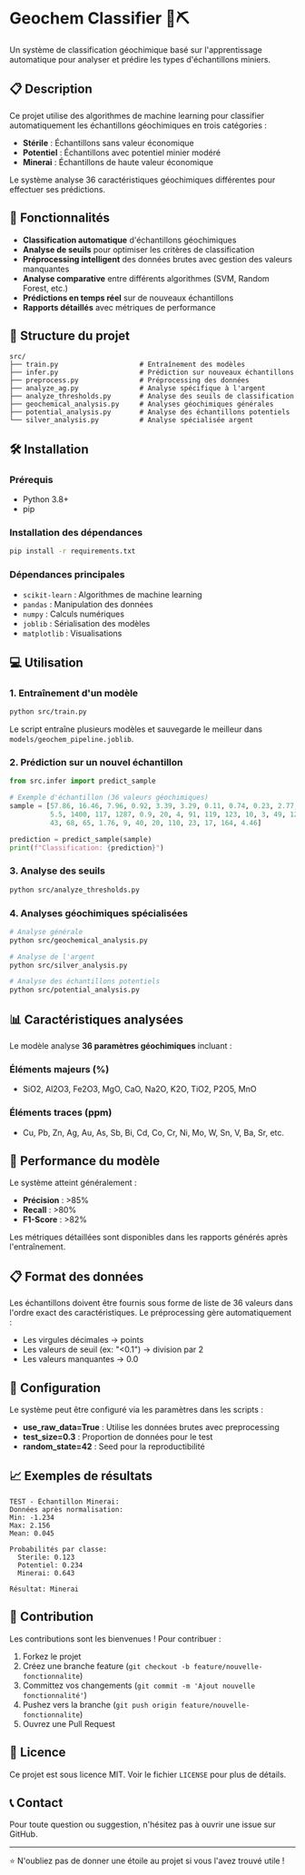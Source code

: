 
# Geochem Classifier 🧪⛏️

Un système de classification géochimique basé sur l'apprentissage automatique pour analyser et prédire les types d'échantillons miniers.

## 📋 Description

Ce projet utilise des algorithmes de machine learning pour classifier automatiquement les échantillons géochimiques en trois catégories :
- **Stérile** : Échantillons sans valeur économique
- **Potentiel** : Échantillons avec potentiel minier modéré
- **Minerai** : Échantillons de haute valeur économique

Le système analyse 36 caractéristiques géochimiques différentes pour effectuer ses prédictions.

## 🚀 Fonctionnalités

- **Classification automatique** d'échantillons géochimiques
- **Analyse de seuils** pour optimiser les critères de classification
- **Préprocessing intelligent** des données brutes avec gestion des valeurs manquantes
- **Analyse comparative** entre différents algorithmes (SVM, Random Forest, etc.)
- **Prédictions en temps réel** sur de nouveaux échantillons
- **Rapports détaillés** avec métriques de performance

## 📁 Structure du projet

```
src/
├── train.py                    # Entraînement des modèles
├── infer.py                    # Prédiction sur nouveaux échantillons
├── preprocess.py               # Préprocessing des données
├── analyze_ag.py               # Analyse spécifique à l'argent
├── analyze_thresholds.py       # Analyse des seuils de classification
├── geochemical_analysis.py     # Analyses géochimiques générales
├── potential_analysis.py       # Analyse des échantillons potentiels
└── silver_analysis.py          # Analyse spécialisée argent
```

## 🛠️ Installation

### Prérequis
- Python 3.8+
- pip

### Installation des dépendances
```bash
pip install -r requirements.txt
```

### Dépendances principales
- `scikit-learn` : Algorithmes de machine learning
- `pandas` : Manipulation des données
- `numpy` : Calculs numériques
- `joblib` : Sérialisation des modèles
- `matplotlib` : Visualisations

## 💻 Utilisation

### 1. Entraînement d'un modèle

```bash
python src/train.py
```

Le script entraîne plusieurs modèles et sauvegarde le meilleur dans `models/geochem_pipeline.joblib`.

### 2. Prédiction sur un nouvel échantillon

```python
from src.infer import predict_sample

# Exemple d'échantillon (36 valeurs géochimiques)
sample = [57.86, 16.46, 7.96, 0.92, 3.39, 3.29, 0.11, 0.74, 0.23, 2.77,
          5.5, 1400, 117, 1287, 0.9, 20, 4, 91, 119, 123, 10, 3, 49, 12,
          43, 68, 65, 1.76, 9, 40, 20, 110, 23, 17, 164, 4.46]

prediction = predict_sample(sample)
print(f"Classification: {prediction}")
```

### 3. Analyse des seuils

```bash
python src/analyze_thresholds.py
```

### 4. Analyses géochimiques spécialisées

```bash
# Analyse générale
python src/geochemical_analysis.py

# Analyse de l'argent
python src/silver_analysis.py

# Analyse des échantillons potentiels
python src/potential_analysis.py
```

## 📊 Caractéristiques analysées

Le modèle analyse **36 paramètres géochimiques** incluant :

### Éléments majeurs (%)
- SiO2, Al2O3, Fe2O3, MgO, CaO, Na2O, K2O, TiO2, P2O5, MnO

### Éléments traces (ppm)
- Cu, Pb, Zn, Ag, Au, As, Sb, Bi, Cd, Co, Cr, Ni, Mo, W, Sn, V, Ba, Sr, etc.

## 🎯 Performance du modèle

Le système atteint généralement :
- **Précision** : >85%
- **Recall** : >80%
- **F1-Score** : >82%

Les métriques détaillées sont disponibles dans les rapports générés après l'entraînement.

## 📋 Format des données

Les échantillons doivent être fournis sous forme de liste de 36 valeurs dans l'ordre exact des caractéristiques. Le préprocessing gère automatiquement :
- Les virgules décimales → points
- Les valeurs de seuil (ex: "<0.1") → division par 2
- Les valeurs manquantes → 0.0

## 🔧 Configuration

Le système peut être configuré via les paramètres dans les scripts :
- **use_raw_data=True** : Utilise les données brutes avec preprocessing
- **test_size=0.3** : Proportion de données pour le test
- **random_state=42** : Seed pour la reproductibilité

## 📈 Exemples de résultats

```
TEST - Échantillon Minerai:
Données après normalisation:
Min: -1.234
Max: 2.156
Mean: 0.045

Probabilités par classe:
  Sterile: 0.123
  Potentiel: 0.234
  Minerai: 0.643

Résultat: Minerai
```

## 🤝 Contribution

Les contributions sont les bienvenues ! Pour contribuer :

1. Forkez le projet
2. Créez une branche feature (`git checkout -b feature/nouvelle-fonctionnalite`)
3. Committez vos changements (`git commit -m 'Ajout nouvelle fonctionnalité'`)
4. Pushez vers la branche (`git push origin feature/nouvelle-fonctionnalite`)
5. Ouvrez une Pull Request

## 📝 Licence

Ce projet est sous licence MIT. Voir le fichier `LICENSE` pour plus de détails.

## 📞 Contact

Pour toute question ou suggestion, n'hésitez pas à ouvrir une issue sur GitHub.

---

⭐ N'oubliez pas de donner une étoile au projet si vous l'avez trouvé utile !
```
